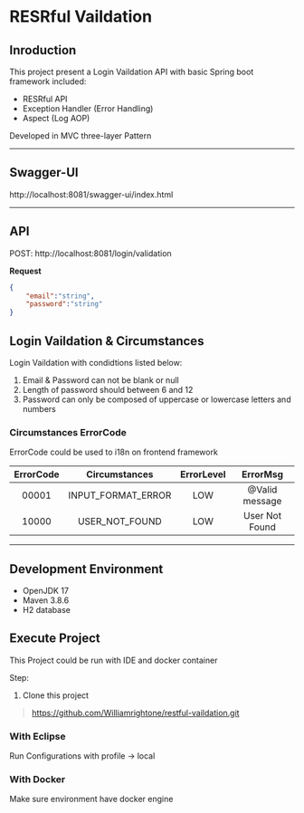 # RESRful Vaildation

## Inroduction
This project present a Login Vaildation API with basic Spring boot framework included:

* RESRful API
* Exception Handler (Error Handling)
* Aspect (Log AOP)

Developed in MVC three-layer Pattern

---

## Swagger-UI 

http://localhost:8081/swagger-ui/index.html

---

## API

POST: http://localhost:8081/login/validation

**Request**

```json
{
    "email":"string",
    "password":"string"
}
```

## Login Vaildation & Circumstances

Login Vaildation with condidtions listed below:

1. Email & Password can not be blank or null
2. Length of password should between 6 and 12
3. Password can only be composed of uppercase or lowercase letters and numbers

### Circumstances ErrorCode

ErrorCode could be used to i18n on frontend framework

| ErrorCode | Circumstances | ErrorLevel | ErrorMsg |
| :-----:| :----: | :----: | :----: |
| 00001 | INPUT_FORMAT_ERROR | LOW | @Valid message |
| 10000 | USER_NOT_FOUND | LOW | User Not Found |

---

## Development Environment

* OpenJDK 17
* Maven 3.8.6
* H2 database

## Execute Project

This Project could be run with IDE and docker container

Step:
1. Clone this project 

> https://github.com/Williamrightone/restful-vaildation.git

### With Eclipse

Run Configurations with profile -> local 

### With Docker

Make sure environment have docker engine


